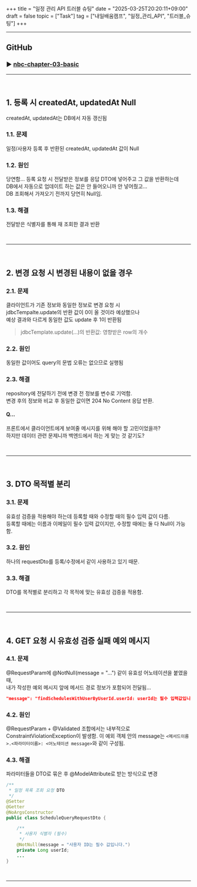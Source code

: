 +++
title = "일정 관리 API 트러블 슈팅"
date = "2025-03-25T20:20:11+09:00"
draft = false
topic = ["Task"]
tag = ["내일배움캠프", "일정_관리_API", "트러블_슈팅"]
+++

---
## GitHub
### ▶ [nbc-chapter-03-basic](https://github.com/withong/nbc-chapter-03-basic.git)

---

<br>

## 1. 등록 시 createdAt, updatedAt Null
createdAt, updatedAt는 DB에서 자동 갱신됨

### 1.1. 문제
일정/사용자 등록 후 반환된 createdAt, updatedAt 값이 Null

### 1.2. 원인
당연함... 등록 요청 시 전달받은 정보를 응답 DTO에 넣어주고 그 값을 반환하는데  
DB에서 자동으로 업데이트 하는 값은 안 들어오니까 안 넣어줬고...  
DB 조회해서 가져오기 전까지 당연히 Null임.

### 1.3. 해결
전달받은 식별자를 통해 재 조회한 결과 반환

<br>
<hr>
<br>

## 2. 변경 요청 시 변경된 내용이 없을 경우
### 2.1. 문제
클라이언트가 기존 정보와 동일한 정보로 변경 요청 시  
jdbcTempalte.update의 반환 값이 0이 올 것이라 예상했으나  
예상 결과와 다르게 동일한 값도 update 후 1이 반환됨  

>jdbcTemplate.update(...)의 반환값: 영향받은 row의 개수

### 2.2. 원인
동일한 값이어도 query의 문법 오류는 없으므로 실행됨

### 2.3. 해결
repository에 전달하기 전에 변경 전 정보를 변수로 기억함.  
변경 후의 정보와 비교 후 동일한 값이면 204 No Content 응답 반환.

#### Q...
프론트에서 클라이언트에게 보여줄 메시지를 위해 해야 할 고민이었을까?  
하지만 데이터 관련 문제니까 백엔드에서 하는 게 맞는 것 같기도?

<br>
<hr>
<br>

## 3. DTO 목적별 분리
### 3.1. 문제
유효성 검증을 적용해야 하는데 등록할 때와 수정할 때의 필수 입력 값이 다름.  
등록할 때에는 이름과 이메일이 필수 입력 값이지만, 수정할 때에는 둘 다 Null이 가능함.

### 3.2. 원인
하나의 requestDto를 등록/수정에서 같이 사용하고 있기 때문.

### 3.3. 해결
DTO를 목적별로 분리하고 각 목적에 맞는 유효성 검증을 적용함.

<br>
<hr>
<br>

## 4. GET 요청 시 유효성 검증 실패 예외 메시지
### 4.1. 문제
@RequestParam에 @NotNull(message = "...") 같이 유효성 어노테이션을 붙였을 때,  
내가 작성한 예외 메시지 앞에 메서드 경로 정보가 포함되어 전달됨...  
```json
"message": "findSchedulesWithUserByUserId.userId: userId는 필수 입력값입니다."
```

### 4.2. 원인
@RequestParam + @Validated 조합에서는 내부적으로 ConstraintViolationException이 발생함. 이 예외 객체 안의 message는 `<메서드이름>.<파라미터이름>: <어노테이션 message>`와 같이 구성됨.  

### 4.3. 해결
파라미터들을 DTO로 묶은 후 @ModelAttribute로 받는 방식으로 변경
```java
/**
 * 일정 목록 조회 요청 DTO
 */
@Setter
@Getter
@NoArgsConstructor
public class ScheduleQueryRequestDto {

    /**
     * 사용자 식별자 (필수)
     */
    @NotNull(message = "사용자 ID는 필수 값입니다.")
    private Long userId;
    ...
}
```

<br>
<hr>